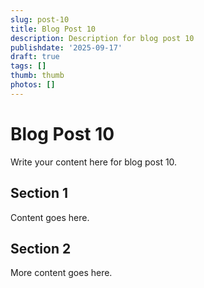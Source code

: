 ```yaml
---
slug: post-10
title: Blog Post 10
description: Description for blog post 10
publishdate: '2025-09-17'
draft: true
tags: []
thumb: thumb
photos: []
---
```

# Blog Post 10

Write your content here for blog post 10.

## Section 1

Content goes here.

## Section 2

More content goes here.

